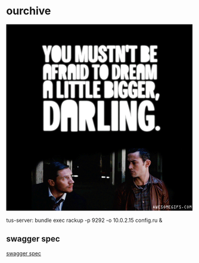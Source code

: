 # ourchive

![Dream a bit bigger, darling.](inception-dream-bigger.gif)

tus-server: bundle exec rackup -p 9292 -o 10.0.2.15 config.ru &


## swagger spec

[swagger spec](https://swagger.io/docs/specification/2-0/paths-and-operations/)
